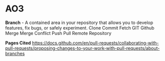 # AO3



**Branch** - A contained area in your repository that allows you to develop features, fix bugs, or safely experiment.
Clone
Commit
Fetch
GIT
Github
Merge
Merge Conflict
Push
Pull
Remote
Repository


**Pages Cited**
https://docs.github.com/en/pull-requests/collaborating-with-pull-requests/proposing-changes-to-your-work-with-pull-requests/about-branches

